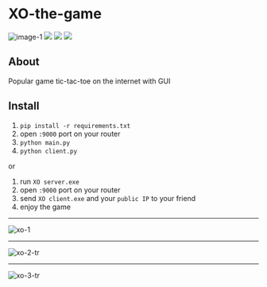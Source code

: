 # XO-the-game

![image-1](https://img.shields.io/badge/Python-v3.9-green) ![](https://img.shields.io/badge/PySide-v6.4.1-blue) ![](https://img.shields.io/badge/Qt-Designer-yellow) 
![](https://img.shields.io/badge/Internet-p2p-red)

## About
Popular game tic-tac-toe on the internet with GUI

## Install
1. `pip install -r requirements.txt`
2. open `:9000` port on your router
3. `python main.py`
4. `python client.py`

or  

1. run `XO server.exe`
2. open `:9000` port on your router
3. send `XO client.exe` and your `public IP` to your friend
4. enjoy the game
___
![xo-1](https://github.com/NormanwOw/XO-the-game/assets/118648914/b7cc4c6f-0dce-4fc4-8d91-42212bd009af)
___
![xo-2-tr](https://github.com/NormanwOw/XO-the-game/assets/118648914/dd97f350-7ff0-4940-a279-47abfdb0f9be)
___
![xo-3-tr](https://github.com/NormanwOw/XO-the-game/assets/118648914/c0d4f9e4-36e7-467e-8111-b1f98be45218)

